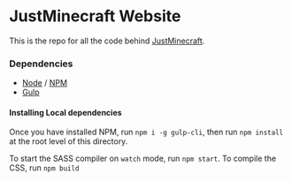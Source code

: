 # JustMinecraft Website
This is the repo for all the code behind [JustMinecraft](justminecraft.net).

### Dependencies
- [Node](http://nodejs.org) / [NPM](https://www.npmjs.com)
- [Gulp](https://gulpjs.com)


#### Installing Local dependencies
Once you have installed NPM, run `npm i -g gulp-cli`, then run `npm install` at the root level of this directory.

To start the SASS compiler on `watch` mode, run `npm start`. To compile the CSS, run `npm build`
